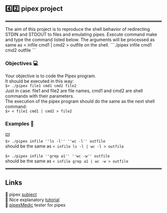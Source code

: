 ## :four::two: pipex project  
<hr style="border:2px solid gray"> </hr>  
The aim of this project is to reproduce the shell behavior of redirecting STDIN and STDOUT to files and emulating pipes.  
Execute command make and type the command listed below. The arguments will be processed as same as < infile cmd1 | cmd2 > outfile on the shell.  
```./pipex infile cmd1 cmd2 outfile ```  

### Objectives :computer:  
Your objective is to code the Pipex program.  
It should be executed in this way:  
```$> ./pipex file1 cmd1 cmd2 file2```<br/>
Just in case: file1 and file2 are file names, cmd1 and cmd2 are shell commands with their parameters.  
The execution of the pipex program should do the same as the next shell command:  
```$> < file1 cmd1 | cmd2 > file2```  
### Examples :book:  
:keyboard:  
```$> ./pipex infile ''ls -l'' ''wc -l'' outfile```  
should be the same as ```< infile ls -l | wc -l > outfile```<br/>  
```$> ./pipex infile ''grep a1'' ''wc -w'' outfile```  
should be the same as ```< infile grep a1 | wc -w > outfile```  

<hr style="border:2px solid gray"> </hr>  

## Links <br/>
:link: pipex [subject](/subject/pipex.en.subject.pdf)  
:link: Nice explanatory [tutorial](https://csnotes.medium.com/pipex-tutorial-42-project-4469f5dd5901)  
:link: [pipexMedic](https://github.com/gmarcha/pipexMedic) tester for pipex  
